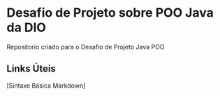 # Desafio de Projeto sobre POO Java da DIO
Repositorio criado para o Desafio de Projeto Java POO 

## Links Úteis
[Sintaxe Básica Markdown]